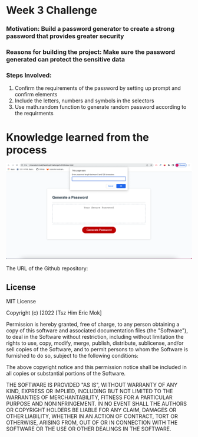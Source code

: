 # Week 3 Challenge
### Motivation: Build a password generator to create a strong password that provides greater security
### Reasons for building the project: Make sure the password generated can protect the sensitive data
### Steps Involved:
1. Confirm the requirements of the password by setting up prompt and confirm elements
2. Include the letters, numbers and symbols in the selectors
3. Use math.random function to generate random password according to the requirments
# Knowledge learned from the process

![alt text](./Screenshot.png)

The URL of the Github repository: 

## License
MIT License

Copyright (c) [2022 [Tsz Him Eric Mok]

Permission is hereby granted, free of charge, to any person obtaining a copy
of this software and associated documentation files (the "Software"), to deal
in the Software without restriction, including without limitation the rights
to use, copy, modify, merge, publish, distribute, sublicense, and/or sell
copies of the Software, and to permit persons to whom the Software is
furnished to do so, subject to the following conditions:

The above copyright notice and this permission notice shall be included in all
copies or substantial portions of the Software.

THE SOFTWARE IS PROVIDED "AS IS", WITHOUT WARRANTY OF ANY KIND, EXPRESS OR
IMPLIED, INCLUDING BUT NOT LIMITED TO THE WARRANTIES OF MERCHANTABILITY,
FITNESS FOR A PARTICULAR PURPOSE AND NONINFRINGEMENT. IN NO EVENT SHALL THE
AUTHORS OR COPYRIGHT HOLDERS BE LIABLE FOR ANY CLAIM, DAMAGES OR OTHER
LIABILITY, WHETHER IN AN ACTION OF CONTRACT, TORT OR OTHERWISE, ARISING FROM,
OUT OF OR IN CONNECTION WITH THE SOFTWARE OR THE USE OR OTHER DEALINGS IN THE
SOFTWARE.